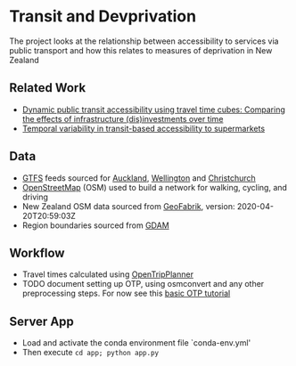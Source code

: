 # Transit and Devprivation

The project looks at the relationship between accessibility to services via public transport and how this relates to measures of deprivation in New Zealand

## Related Work

* [Dynamic public transit accessibility using travel time cubes: Comparing the effects of infrastructure (dis)investments over time](https://dx.doi.org/10.1016/j.compenvurbsys.2016.10.005)
* [Temporal variability in transit-based accessibility to supermarkets](http://dx.doi.org/10.1016/j.apgeog.2014.06.012)

## Data

* [GTFS](https://developers.google.com/transit/gtfs/reference) feeds sourced for [Auckland](https://cdn01.at.govt.nz/data/gtfs.zip), [Wellington](https://www.metlink.org.nz/assets/Google_Transit/google-transit.zip) and [Christchurch](http://data.ecan.govt.nz/Catalogue/Agreement?AgreementFile=AgreementPT.htm&AgreementRequirements=UserDetails&AgreementType=AgreementPT)
* [OpenStreetMap](https://www.openstreetmap.org/) (OSM) used to build a network for walking, cycling, and driving
* New Zealand OSM data sourced from [GeoFabrik](https://download.geofabrik.de/australia-oceania/new-zealand.html), version: 2020-04-20T20:59:03Z
* Region boundaries sourced from [GDAM](https://gadm.org/)

## Workflow

* Travel times calculated using [OpenTripPlanner](http://docs.opentripplanner.org/en/latest/Basic-Tutorial/)
* TODO document setting up OTP, using osmconvert and any other preprocessing steps. For now see this [basic OTP tutorial](http://docs.opentripplanner.org/en/latest/Basic-Tutorial/)

## Server App

* Load and activate the conda environment file  `conda-env.yml'
* Then execute `cd app; python app.py`